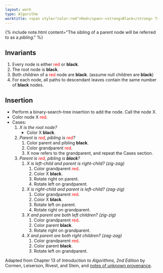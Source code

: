 ```yaml
---
layout: work
type: Algorithm
worktitle: <span style="color:red">Red</span>-<strong>Black</strong> Trees
---
```


{% include note.html content="The sibling of a parent node will be referred to as a *pibling*." %}

## Invariants

1. Every node is either <span style="color:red">red</span> or **black**.
2. The root node is **black**.
3. Both children of a <span style="color:red">red</span> node are **black**. (assume null children are **black**)
4. For each node, all paths to descendant leaves contain the same number of **black** nodes.

## Insertion

*	Perform a binary-search-tree insertion to add the node. Call the node X.
*	Color node X <span style="color:red">red</span>.
*	Cases:
    1. *X is the root node?*
        * Color X **black**.
    2. *Parent is <span style="color:red">red</span>, pibling is <span style="color:red">red</span>?*
        1. Color parent and pibling **black**.
        2. Color grandparent <span style="color:red">red</span>.
        3. X now refers to the grandparent, and repeat the Cases section.
    3. *Parent is <span style="color:red">red</span>, pibling is **black**?*
        1. *X is left-child and parent is right-child? (zig-zag)*
            1. Color grandparent <span style="color:red">red</span>.
            2. Color X **black**.
            3. Rotate right on parent.
            4. Rotate left on grandparent.
        2. *X is right-child and parent is left-child? (zag-zig)*
            1. Color grandparent <span style="color:red">red</span>.
            2. Color X **black**.
            3. Rotate left on parent.
            4. Rotate right on grandparent.       
        3. *X and parent are both left children? (zig-zig)*
            1. Color grandparent <span style="color:red">red</span>.
            2. Color parent **black**.
            4. Rotate right on grandparent.
        4. *X and parent are both right children? (zag-zag)*
            1. Color grandparent <span style="color:red">red</span>.
            2. Color parent **black**.
            4. Rotate left on grandparent.


Adapted from Chapter 13 of *Introduction to Algorithms, 2nd Edition* by Cormen, Leiserson,
Rivest, and Stein, and [notes of unknown provenance](http://mainline.brynmawr.edu/Courses/cs246/spring2016/lectures/16_RedBlackTrees.pdf).